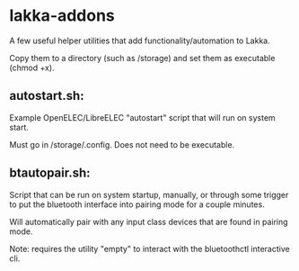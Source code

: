 # lakka-addons

A few useful helper utilities that add functionality/automation to Lakka.

Copy them to a directory (such as /storage) and set them as executable (chmod +x).

## autostart.sh:
Example OpenELEC/LibreELEC "autostart" script that will run on system start. 

Must go in /storage/.config. Does not need to be executable.

## btautopair.sh:
Script that can be run on system startup, manually, or through some trigger to put the bluetooth interface into pairing mode for a couple minutes.

Will automatically pair with any input class devices that are found in pairing mode.

Note: requires the utility "empty" to interact with the bluetoothctl interactive cli.
